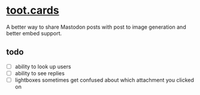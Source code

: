 # [toot.cards](https://toot.cards)

A better way to share Mastodon posts with post to image generation and better embed support.


## todo

- [ ] ability to look up users
- [ ] ability to see replies
- [ ] lightboxes sometimes get confused about which attachment you clicked on
